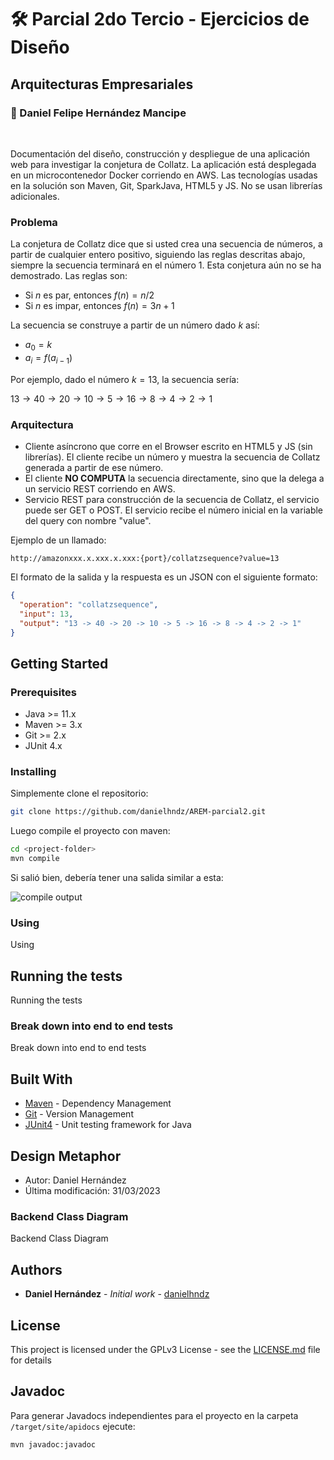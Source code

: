 # :hammer_and_wrench: Parcial 2do Tercio - Ejercicios de Diseño

## Arquitecturas Empresariales

### :pushpin: Daniel Felipe Hernández Mancipe

<br/>

Documentación del diseño, construcción y despliegue de una aplicación web para investigar la conjetura de Collatz. La aplicación está desplegada en un microcontenedor Docker corriendo en AWS. Las tecnologías usadas en la solución son Maven, Git, SparkJava, HTML5 y JS. No se usan librerías adicionales.

### Problema

La conjetura de Collatz dice que si usted crea una secuencia de números, a partir de cualquier entero positivo, siguiendo las reglas descritas abajo, siempre la secuencia terminará en el número 1. Esta conjetura aún no se ha demostrado. Las reglas son:

- Si $n$ es par, entonces $f(n)=n/2$
- Si $n$ es impar, entonces $f(n)=3n+1$

La secuencia se construye a partir de un número dado $k$ así:

- $a_0=k$
- $a_i=f(a_{i-1})$

Por ejemplo, dado el número $k=13$, la secuencia sería:

$13\rightarrow 40\rightarrow 20\rightarrow 10\rightarrow 5\rightarrow 16\rightarrow 8\rightarrow 4\rightarrow 2\rightarrow 1$

### Arquitectura

- Cliente asíncrono que corre en el Browser escrito en HTML5 y JS (sin librerías). El cliente recibe un número y muestra la secuencia de Collatz generada a partir de ese número.
- El cliente **NO COMPUTA** la secuencia directamente, sino que la delega a un servicio REST corriendo en AWS.
- Servicio REST para construcción de la secuencia de Collatz, el servicio puede ser GET o POST. El servicio recibe el número inicial en la variable del query con nombre "value".

Ejemplo de un llamado:

`http://amazonxxx.x.xxx.x.xxx:{port}/collatzsequence?value=13`

El formato de la salida y la respuesta es un JSON con el siguiente formato:

```json
{
  "operation": "collatzsequence",
  "input": 13,
  "output": "13 -> 40 -> 20 -> 10 -> 5 -> 16 -> 8 -> 4 -> 2 -> 1"
}
```

## Getting Started

### Prerequisites

- Java >= 11.x
- Maven >= 3.x
- Git >= 2.x
- JUnit 4.x

### Installing

Simplemente clone el repositorio:

```bash
git clone https://github.com/danielhndz/AREM-parcial2.git
```

Luego compile el proyecto con maven:

```bash
cd <project-folder>
mvn compile
```

Si salió bien, debería tener una salida similar a esta:

![compile output](../media/mvn_compile.png?raw=true)

### Using

Using

## Running the tests

Running the tests

### Break down into end to end tests

Break down into end to end tests

## Built With

- [Maven](https://maven.apache.org/) - Dependency Management
- [Git](https://git-scm.com/) - Version Management
- [JUnit4](https://junit.org/junit4/) - Unit testing framework for Java

## Design Metaphor

- Autor: Daniel Hernández
- Última modificación: 31/03/2023

### Backend Class Diagram

Backend Class Diagram

## Authors

- **Daniel Hernández** - _Initial work_ - [danielhndz](https://github.com/danielhndz)

## License

This project is licensed under the GPLv3 License - see the [LICENSE.md](LICENSE.md) file for details

## Javadoc

Para generar Javadocs independientes para el proyecto en la carpeta `/target/site/apidocs` ejecute:

```bash
mvn javadoc:javadoc
```
